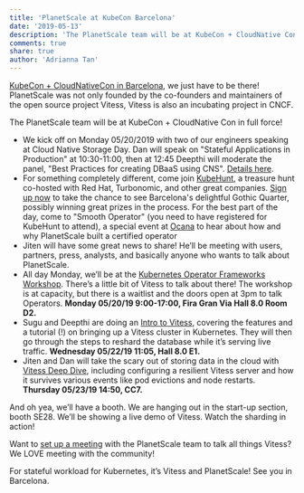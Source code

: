 ```yaml
---
title: 'PlanetScale at KubeCon Barcelona'
date: '2019-05-13'
description: 'The PlanetScale team will be at KubeCon + CloudNative Con in full force! Come say hi at KubeHunt, at our booth (SE28), or listen to our talks.'
comments: true
share: true
author: 'Adrianna Tan'
---
```


[KubeCon + CloudNativeCon in Barcelona](https://events.linuxfoundation.org/events/kubecon-cloudnativecon-europe-2019/), we just have to be there! PlanetScale was not only founded by the co-founders and maintainers of the open source project Vitess, Vitess is also an incubating project in CNCF.

The PlanetScale team will be at KubeCon + CloudNative Con in full force!

- We kick off on Monday 05/20/2019 with two of our engineers speaking at Cloud Native Storage Day. Dan will speak on "Stateful Applications in Production" at 10:30-11:00, then at 12:45 Deepthi will moderate the panel, "Best Practices for creating DBaaS using CNS". [Details here](https://www.cloudnativestorageday.com/).
- For something completely different, come join [KubeHunt](http://bit.ly/kubehunt-2019-planetscale), a treasure hunt co-hosted with Red Hat, Turbonomic, and other great companies. [Sign up now](http://bit.ly/kubehunt-2019-planetscale) to take the chance to see Barcelona's delightful Gothic Quarter, possibly winning great prizes in the process. For the best part of the day, come to "Smooth Operator" (you need to have registered for KubeHunt to attend), a special event at [Ocana](https://goo.gl/maps/rhaU49iD86qK5LnL7) to hear about how and why PlanetScale built a certified operator
- Jiten will have some great news to share! He’ll be meeting with users, partners, press, analysts, and basically anyone who wants to talk about PlanetScale.
- All day Monday, we’ll be at the [Kubernetes Operator Frameworks Workshop](https://events.linuxfoundation.org/events/kubecon-cloudnativecon-europe-2019/co-located-events/). There’s a little bit of Vitess to talk about there! The workshop is at capacity, but there is a waitlist and the doors open at 3pm to talk Operators. **Monday 05/20/19 9:00-17:00, Fira Gran Via Hall 8.0 Room D2.**
- Sugu and Deepthi are doing an [Intro to Vitess](https://sched.co/MPiq), covering the features and a tutorial (!) on bringing up a Vitess cluster in Kubernetes. They will then go through the steps to reshard the database while it’s serving live traffic. **Wednesday 05/22/19 11:05, Hall 8.0 E1.**
- Jiten and Dan will take the scary out of storing data in the cloud with [Vitess Deep Dive](https://sched.co/MPkL), including configuring a resilient Vitess server and how it survives various events like pod evictions and node restarts. **Thursday 05/23/19 14:50, CC7.**

And oh yea, we’ll have a booth. We are hanging out in the start-up section, booth SE28. We’ll be showing a live demo of Vitess. Watch the sharding in action!

Want to [set up a meeting](http://calendly.com/helpmescale/30min) with the PlanetScale team to talk all things Vitess? We LOVE meeting with the community!

For stateful workload for Kubernetes, it’s Vitess and PlanetScale! See you in Barcelona.
